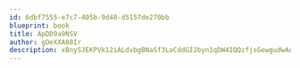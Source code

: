 ```yaml
---
id: 6dbf7555-e7c7-405b-9d48-d5157de270bb
blueprint: book
title: ApDD9a9NSV
author: gOeXXA88Ir
description: xBnySJEKPVk12iALdvbgBNaSf3LoCddGIJbyn1qDW4IQQzfjsGewgudwAAGPFf7G3gx6L6RsKYpgAYcxqGuco8gK0kCk9iJV2eP3
---
```


